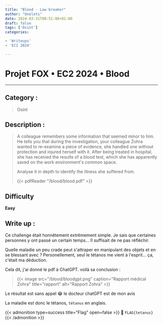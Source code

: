 ```yaml
---
title: "Blood - Law breaker"
author: "Onelots"
date: 2024-03-31T00:51:00+01:00
draft: false
tags: ['Osint']
categories:

- 'Writeups'
- 'EC2 2024'

---
```


# Projet FOX • EC2 2024 • Blood

--- 

## Category :

> Osint 

## Description :

> A colleague remembers some information that seemed minor to him. He tells you that during the investigation, your colleague Zohra wanted to re-examine a piece of evidence, she handled one without protection and injured herself with it. After being treated in hospital, she has received the results of a blood test, which she has apparently saved on the work environment's common space.
> 
> Analyse it in depth to identify the illness she suffered from.
> 
> {{< pdfReader "/blood/blood.pdf" >}}

## Difficulty

**Easy**

## Write up :

Ce challenge était honnêtement extrêmement simple. Je sais que certaines personnes y ont passé un certain temps... Il suffisait de ne pas réfléchir.

Quelle maladie un peu crade peut s'attraper en manipulant des objets et en se blessant avec ? Personellement, seul le tétanos me vient à l'esprit... ça, c'était ma déduction.

Cela dit, j'ai donné le pdf à ChatGPT. voilà sa conclusion : 

> {{< image src="/blood/bloodgpt.png" caption="Rapport médical Zohra" title="rapport" alt="Rapport Zohra" >}}



Le résultat est sans appel 😂 le docteur chatGPT est de mon avis



La maladie est donc le tétanos, `tétanus` en anglais.



{{< admonition type=success title="Flag" open=false >}}
:triangular_flag_on_post: `FLAG{tetanus}` {{< /admonition >}}






